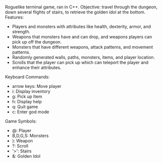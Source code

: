 Roguelike terminal game, ran in C++. Objective: travel through the dungeon, down several flights of stairs, to retrieve the golden idol at the bottom. 
<br />
Features: 
- Players and monsters with attributes like health, dexterity, armor, and strength. 
- Weapons that monsters have and can drop, and weapons players can pick up off the dungeon. 
- Monsters that have different weapons, attack patterns, and movement patterns.
- Randomly generated walls, paths, monsters, items, and player location.
- Scrolls that the player can pick up which can teleport the player and enhance their attributes. 


Keyboard Commands:
  - arrow keys: Move player
  - i: Display inventory
  - g: Pick up Item
  - h: Display help
  - q: Quit game
  - c: Enter god mode
  
Game Symbols:
  - @: Player
  - B,D,G,S: Monsters
  - ): Weapon
  - ?: Scroll
  - '>': Stairs
  - &: Golden Idol
